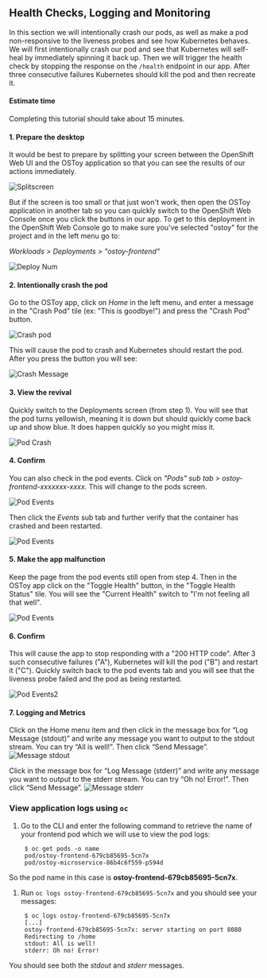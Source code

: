 ## Health Checks, Logging and Monitoring
In this section we will intentionally crash our pods, as well as make a pod non-responsive to the liveness probes and see how Kubernetes behaves.  We will first intentionally crash our pod and see that Kubernetes will self-heal by immediately spinning it back up. Then we will trigger the health check by stopping the response on the `/health` endpoint in our app. After three consecutive failures Kubernetes should kill the pod and then recreate it.

#### Estimate time
Completing this tutorial should take about 15 minutes.

#### 1. Prepare the desktop
It would be best to prepare by splitting your screen between the OpenShift Web UI and the OSToy application so that you can see the results of our actions immediately.

![Splitscreen](/Images/Lab3-ostoy-splitscreen.png)

But if the screen is too small or that just won't work, then open the OSToy application in another tab so you can quickly switch to the OpenShift Web Console once you click the buttons in our app. To get to this deployment in the OpenShift Web Console go to make sure you've selected "ostoy" for the project and in the left menu go to:

*Workloads > Deployments > "ostoy-frontend"*

![Deploy Num](/Images/Lab3-ostoy-deployview.png)

#### 2. Intentionally crash the pod
Go to the OSToy app, click on *Home* in the left menu, and enter a message in the "Crash Pod" tile (ex: "This is goodbye!") and press the "Crash Pod" button.

![Crash pod](/Images/Lab3-ostoy-crashpod.png)

This will cause the pod to crash and Kubernetes should restart the pod. After you press the button you will see:

![Crash Message](/Images/Lab3-ostoy-crashmsg.png)

#### 3. View the revival
Quickly switch to the Deployments screen (from step 1). You will see that the pod turns yellowish, meaning it is down but should quickly come back up and show blue.  It does happen quickly so you might miss it.

![Pod Crash](/Images/Lab3-ostoy-podcrash.gif)

#### 4. Confirm
You can also check in the pod events. Click on *"Pods" sub tab > ostoy-frontend-xxxxxxx-xxxx*. This will change to the pods screen.

![Pod Events](/Images/Lab3-ostoy-events.png)

Then click the *Events* sub tab and further verify that the container has crashed and been restarted.

![Pod Events](/Images/Lab3-ostoy-podevents.png)

#### 5. Make the app malfunction
Keep the page from the pod events still open from step 4. Then in the OSToy app click on the "Toggle Health" button, in the "Toggle Health Status" tile.  You will see the "Current Health" switch to "I'm not feeling all that well".

![Pod Events](/Images/Lab3-ostoy-togglehealth.png)

#### 6. Confirm
This will cause the app to stop responding with a "200 HTTP code". After 3 such consecutive failures ("A"), Kubernetes will kill the pod ("B") and restart it ("C"). Quickly switch back to the pod events tab and you will see that the liveness probe failed and the pod as being restarted.

![Pod Events2](/Images/Lab3-ostoy-podevents2.png)

#### 7. Logging and Metrics
Click on the Home menu item and then click in the message box for “Log Message (stdout)” and write any message you want to output to the stdout stream. You can try “All is well!”. Then click “Send Message”.
![Message stdout](/Images/Lab3-ostoy-stdout.png)

Click in the message box for “Log Message (stderr)” and write any message you want to output to the stderr stream. You can try “Oh no! Error!”. Then click “Send Message”.
![Message stderr](/Images/Lab3-ostoy-stderr.png)

### View application logs using `oc`

1. Go to the CLI and enter the following command to retrieve the name of your frontend pod which we will use to view the pod logs:

		$ oc get pods -o name
		pod/ostoy-frontend-679cb85695-5cn7x
		pod/ostoy-microservice-86b4c6f559-p594d

So the pod name in this case is **ostoy-frontend-679cb85695-5cn7x**.  

1. Run `oc logs ostoy-frontend-679cb85695-5cn7x` and you should see your messages:

		$ oc logs ostoy-frontend-679cb85695-5cn7x
		[...]
		ostoy-frontend-679cb85695-5cn7x: server starting on port 8080
		Redirecting to /home
		stdout: All is well!
		stderr: Oh no! Error!

You should see both the *stdout* and *stderr* messages.
